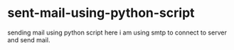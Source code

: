 # sent-mail-using-python-script
sending mail using python script
here i am using smtp to connect to server and send mail.
